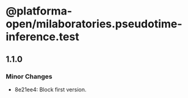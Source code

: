 # @platforma-open/milaboratories.pseudotime-inference.test

## 1.1.0

### Minor Changes

- 8e21ee4: Block first version.
